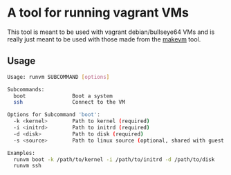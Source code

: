 # A tool for running vagrant VMs

This tool is meant to be used with vagrant debian/bullseye64 VMs
and is really just meant to be used with those made from the
[makevm](https://github.com/beshleman/makevm) tool.

## Usage

```bash
Usage: runvm SUBCOMMAND [options]

Subcommands:
  boot               Boot a system
  ssh                Connect to the VM

Options for Subcommand 'boot':
  -k <kernel>        Path to kernel (required)
  -i <initrd>        Path to initrd (required)
  -d <disk>          Path to disk (required)
  -s <source>        Path to linux source (optional, shared with guest over 9p)

Examples:
  runvm boot -k /path/to/kernel -i /path/to/initrd -d /path/to/disk
  runvm ssh
```
